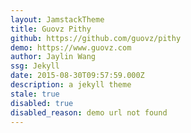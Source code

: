 ```yaml
---
layout: JamstackTheme
title: Guovz Pithy
github: https://github.com/guovz/pithy
demo: https://www.guovz.com
author: Jaylin Wang
ssg: Jekyll
date: 2015-08-30T09:57:59.000Z
description: a jekyll theme
stale: true
disabled: true
disabled_reason: demo url not found
---
```

